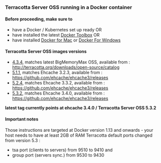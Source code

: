 ### Terracotta Server OSS running in a Docker container

#### Before proceeding, make sure to
* have a Docker / Kubernetes set up ready OR
* have installed the latest [Docker Toolbox](https://www.docker.com/docker-toolbox) OR
* have installed [Docker for Mac](https://docs.docker.com/docker-for-mac/) or [Docker For Windows](https://docs.docker.com/docker-for-windows/)


#### Terracotta Server OSS images versions

* [4.3.4](/4.3.4), matches latest BigMemoryMax OSS, available from : http://terracotta.org/downloads/open-source/catalog
* [5.1.1](/5.1.1), matches Ehcache 3.2.3, available from : https://github.com/ehcache/ehcache3/releases
* [5.2.4](/5.2.4), matches Ehcache 3.3.2, available from : https://github.com/ehcache/ehcache3/releases
* [5.3.2](/5.3.2), matches Ehcache 3.4.0, available from : https://github.com/ehcache/ehcache3/releases

__latest tag currently points at ehcache 3.4.0 / Terracotta Server OSS 5.3.2__

#### Important notes

Those instructions are targeted at Docker version 1.13 and onwards - your host needs to have at least 2GB of RAM
Terracotta default ports changed from version 5.3 :
 * tsa port (clients to servers) from 9510 to 9410 and
 * group port (servers sync.) from 9530 to 9430